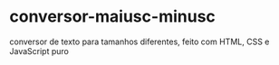 # conversor-maiusc-minusc
 conversor de texto para tamanhos diferentes, feito com HTML, CSS e JavaScript puro
